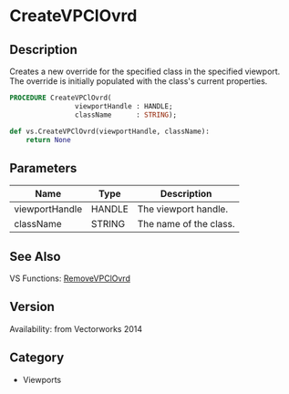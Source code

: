 # CreateVPClOvrd

## Description
Creates a new override for the specified class in the specified viewport. The override is initially populated with the class's current properties.

```pascal
PROCEDURE CreateVPClOvrd(
				viewportHandle : HANDLE;
				className      : STRING);
```

```python
def vs.CreateVPClOvrd(viewportHandle, className):
    return None
```

## Parameters
|Name|Type|Description|
|---|---|---|
|viewportHandle|HANDLE|The viewport handle.|
|className|STRING|The name of the class.|

## See Also
VS Functions:
[RemoveVPClOvrd](RemoveVPClOvrd.md)

## Version
Availability: from Vectorworks 2014

## Category
* Viewports

